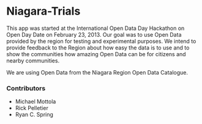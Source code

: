 Niagara-Trials
==============

This app was started at the International Open Data Day Hackathon on Open Day Date on February 23, 2013. Our goal was to use Open Data provided by the region for testing and experimental purposes. We intend to provide feedback to the Region about how easy the data is to use and to show the communities how amazing Open Data can be for citizens and nearby communities.

We are using Open Data from the Niagara Region Open Data Catalogue.

### Contributors

* Michael Mottola
* Rick Pelletier
* Ryan C. Spring